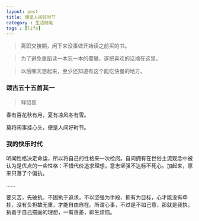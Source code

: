 ```yaml
---
layout: post
title: 便是人间好时节
category : 生活随笔
tags : [life]
---
```


>离职交接期，闲下来没事做开始读之前买的书。

>为了避免重蹈读一本忘一本的覆辙，遂把喜欢的话摘在这里。

>以后哪天想起来，至少还知道有这个能吃快餐的地方。

### 颂古五十五首其一

>释绍昙

春有百花秋有月，夏有凉风冬有雪。

莫将闲事挂心头，便是人间好时节。

### 我的快乐时代

听闻性格决定命运，所以将自己的性格来一次检阅。自问拥有在世俗主流观念中被认为是优点的一些性格：不惜代价追求理想，意志坚强不达标不死心。加起来，原来只落了个偏执。

……

要灭苦，先破执。不固执于追求，不以坚强为手段、拥有为目标，心才能没有牵挂，没有负担故无重，才能自由自在。所谓心事，不过是不如己意，那就是我执，执着于自己描画的理想，一有落差，即生烦恼。
